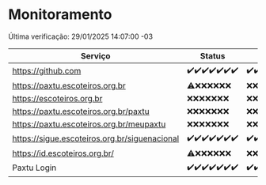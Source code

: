 # Monitoramento

Última verificação: 29/01/2025 14:07:00 -03

|Serviço|Status|Últimas 24h|
|---|---|---|
|https://github.com|<span title="2025-01-22: OK=23">✔️</span><span title="2025-01-23: OK=23">✔️</span><span title="2025-01-24: OK=23">✔️</span><span title="2025-01-25: OK=23">✔️</span><span title="2025-01-26: OK=23">✔️</span><span title="2025-01-27: OK=23">✔️</span><span title="2025-01-28: OK=17">✔️</span>|<span title="28/01/2025 15:11:00 -03 : 200">✔️</span><span title="28/01/2025 16:06:00 -03 : 200">✔️</span><span title="28/01/2025 17:08:00 -03 : 200">✔️</span><span title="28/01/2025 18:07:00 -03 : 200">✔️</span><span title="28/01/2025 19:07:00 -03 : 200">✔️</span><span title="28/01/2025 20:07:00 -03 : 200">✔️</span><span title="28/01/2025 21:39:00 -03 : 200">✔️</span><span title="28/01/2025 23:06:00 -03 : 200">✔️</span><span title="29/01/2025 00:10:00 -03 : 200">✔️</span><span title="29/01/2025 01:10:00 -03 : 200">✔️</span><span title="29/01/2025 02:08:00 -03 : 200">✔️</span><span title="29/01/2025 03:11:00 -03 : 200">✔️</span><span title="29/01/2025 04:08:00 -03 : 200">✔️</span><span title="29/01/2025 05:11:00 -03 : 200">✔️</span><span title="29/01/2025 06:08:00 -03 : 200">✔️</span><span title="29/01/2025 07:08:00 -03 : 200">✔️</span><span title="29/01/2025 08:06:00 -03 : 200">✔️</span><span title="29/01/2025 09:15:00 -03 : 200">✔️</span><span title="29/01/2025 10:15:00 -03 : 200">✔️</span><span title="29/01/2025 11:07:00 -03 : 200">✔️</span><span title="29/01/2025 12:08:00 -03 : 200">✔️</span><span title="29/01/2025 13:10:00 -03 : 200">✔️</span><span title="29/01/2025 14:07:00 -03 : 200">✔️</span>|
|https://paxtu.escoteiros.org.br|<span title="2025-01-22: OK=1, Falhas=22">⚠️</span><span title="2025-01-23: Falhas=23">❌</span><span title="2025-01-24: Falhas=23">❌</span><span title="2025-01-25: Falhas=23">❌</span><span title="2025-01-26: Falhas=23">❌</span><span title="2025-01-27: Falhas=23">❌</span><span title="2025-01-28: Falhas=17">❌</span>|<span title="28/01/2025 15:11:00 -03 : 403">❌</span><span title="28/01/2025 16:06:00 -03 : 403">❌</span><span title="28/01/2025 17:08:00 -03 : 403">❌</span><span title="28/01/2025 18:07:00 -03 : 403">❌</span><span title="28/01/2025 19:07:00 -03 : 403">❌</span><span title="28/01/2025 20:07:00 -03 : 403">❌</span><span title="28/01/2025 21:39:00 -03 : 403">❌</span><span title="28/01/2025 23:06:00 -03 : 403">❌</span><span title="29/01/2025 00:10:00 -03 : 403">❌</span><span title="29/01/2025 01:10:00 -03 : 403">❌</span><span title="29/01/2025 02:08:00 -03 : 403">❌</span><span title="29/01/2025 03:11:00 -03 : 403">❌</span><span title="29/01/2025 04:08:00 -03 : 403">❌</span><span title="29/01/2025 05:11:00 -03 : 403">❌</span><span title="29/01/2025 06:08:00 -03 : 403">❌</span><span title="29/01/2025 07:08:00 -03 : 403">❌</span><span title="29/01/2025 08:06:00 -03 : 403">❌</span><span title="29/01/2025 09:15:00 -03 : 403">❌</span><span title="29/01/2025 10:15:00 -03 : 403">❌</span><span title="29/01/2025 11:07:00 -03 : 403">❌</span><span title="29/01/2025 12:08:00 -03 : 403">❌</span><span title="29/01/2025 13:10:00 -03 : 403">❌</span><span title="29/01/2025 14:07:00 -03 : 403">❌</span>|
|https://escoteiros.org.br|<span title="2025-01-22: Falhas=23">❌</span><span title="2025-01-23: Falhas=23">❌</span><span title="2025-01-24: Falhas=23">❌</span><span title="2025-01-25: Falhas=23">❌</span><span title="2025-01-26: Falhas=23">❌</span><span title="2025-01-27: Falhas=23">❌</span><span title="2025-01-28: Falhas=17">❌</span>|<span title="28/01/2025 15:11:00 -03 : 403">❌</span><span title="28/01/2025 16:06:00 -03 : 403">❌</span><span title="28/01/2025 17:08:00 -03 : 403">❌</span><span title="28/01/2025 18:07:00 -03 : 403">❌</span><span title="28/01/2025 19:07:00 -03 : 403">❌</span><span title="28/01/2025 20:07:00 -03 : 403">❌</span><span title="28/01/2025 21:39:00 -03 : 403">❌</span><span title="28/01/2025 23:06:00 -03 : 403">❌</span><span title="29/01/2025 00:10:00 -03 : 403">❌</span><span title="29/01/2025 01:10:00 -03 : 403">❌</span><span title="29/01/2025 02:08:00 -03 : 403">❌</span><span title="29/01/2025 03:11:00 -03 : 403">❌</span><span title="29/01/2025 04:08:00 -03 : 403">❌</span><span title="29/01/2025 05:11:00 -03 : 403">❌</span><span title="29/01/2025 06:08:00 -03 : 403">❌</span><span title="29/01/2025 07:08:00 -03 : 403">❌</span><span title="29/01/2025 08:06:00 -03 : 403">❌</span><span title="29/01/2025 09:15:00 -03 : 403">❌</span><span title="29/01/2025 10:15:00 -03 : 403">❌</span><span title="29/01/2025 11:07:00 -03 : 403">❌</span><span title="29/01/2025 12:08:00 -03 : 403">❌</span><span title="29/01/2025 13:10:00 -03 : 403">❌</span><span title="29/01/2025 14:07:00 -03 : 403">❌</span>|
|https://paxtu.escoteiros.org.br/paxtu|<span title="2025-01-22: Falhas=23">❌</span><span title="2025-01-23: Falhas=23">❌</span><span title="2025-01-24: Falhas=23">❌</span><span title="2025-01-25: Falhas=23">❌</span><span title="2025-01-26: Falhas=23">❌</span><span title="2025-01-27: Falhas=23">❌</span><span title="2025-01-28: Falhas=17">❌</span>|<span title="28/01/2025 15:11:00 -03 : 403">❌</span><span title="28/01/2025 16:06:00 -03 : 403">❌</span><span title="28/01/2025 17:08:00 -03 : 403">❌</span><span title="28/01/2025 18:07:00 -03 : 403">❌</span><span title="28/01/2025 19:07:00 -03 : 403">❌</span><span title="28/01/2025 20:07:00 -03 : 403">❌</span><span title="28/01/2025 21:39:00 -03 : 403">❌</span><span title="28/01/2025 23:06:00 -03 : 403">❌</span><span title="29/01/2025 00:10:00 -03 : 403">❌</span><span title="29/01/2025 01:10:00 -03 : 403">❌</span><span title="29/01/2025 02:08:00 -03 : 403">❌</span><span title="29/01/2025 03:11:00 -03 : 403">❌</span><span title="29/01/2025 04:08:00 -03 : 403">❌</span><span title="29/01/2025 05:11:00 -03 : 403">❌</span><span title="29/01/2025 06:08:00 -03 : 403">❌</span><span title="29/01/2025 07:08:00 -03 : 403">❌</span><span title="29/01/2025 08:06:00 -03 : 403">❌</span><span title="29/01/2025 09:15:00 -03 : 403">❌</span><span title="29/01/2025 10:15:00 -03 : 403">❌</span><span title="29/01/2025 11:07:00 -03 : 403">❌</span><span title="29/01/2025 12:08:00 -03 : 403">❌</span><span title="29/01/2025 13:10:00 -03 : 403">❌</span><span title="29/01/2025 14:07:00 -03 : 403">❌</span>|
|https://paxtu.escoteiros.org.br/meupaxtu|<span title="2025-01-22: Falhas=23">❌</span><span title="2025-01-23: Falhas=23">❌</span><span title="2025-01-24: Falhas=23">❌</span><span title="2025-01-25: Falhas=23">❌</span><span title="2025-01-26: Falhas=23">❌</span><span title="2025-01-27: Falhas=23">❌</span><span title="2025-01-28: Falhas=17">❌</span>|<span title="28/01/2025 15:11:00 -03 : 403">❌</span><span title="28/01/2025 16:06:00 -03 : 403">❌</span><span title="28/01/2025 17:08:00 -03 : 403">❌</span><span title="28/01/2025 18:07:00 -03 : 403">❌</span><span title="28/01/2025 19:07:00 -03 : 403">❌</span><span title="28/01/2025 20:07:00 -03 : 403">❌</span><span title="28/01/2025 21:39:00 -03 : 403">❌</span><span title="28/01/2025 23:06:00 -03 : 403">❌</span><span title="29/01/2025 00:10:00 -03 : 403">❌</span><span title="29/01/2025 01:10:00 -03 : 403">❌</span><span title="29/01/2025 02:08:00 -03 : 403">❌</span><span title="29/01/2025 03:11:00 -03 : 403">❌</span><span title="29/01/2025 04:08:00 -03 : 403">❌</span><span title="29/01/2025 05:11:00 -03 : 403">❌</span><span title="29/01/2025 06:08:00 -03 : 403">❌</span><span title="29/01/2025 07:08:00 -03 : 403">❌</span><span title="29/01/2025 08:06:00 -03 : 403">❌</span><span title="29/01/2025 09:15:00 -03 : 403">❌</span><span title="29/01/2025 10:15:00 -03 : 403">❌</span><span title="29/01/2025 11:07:00 -03 : 403">❌</span><span title="29/01/2025 12:08:00 -03 : 403">❌</span><span title="29/01/2025 13:10:00 -03 : 403">❌</span><span title="29/01/2025 14:07:00 -03 : 403">❌</span>|
|https://sigue.escoteiros.org.br/siguenacional|<span title="2025-01-22: OK=23">✔️</span><span title="2025-01-23: OK=23">✔️</span><span title="2025-01-24: OK=23">✔️</span><span title="2025-01-25: OK=23">✔️</span><span title="2025-01-26: OK=23">✔️</span><span title="2025-01-27: OK=23">✔️</span><span title="2025-01-28: OK=17">✔️</span>|<span title="28/01/2025 15:11:00 -03 : 200">✔️</span><span title="28/01/2025 16:06:00 -03 : 200">✔️</span><span title="28/01/2025 17:08:00 -03 : 200">✔️</span><span title="28/01/2025 18:07:00 -03 : 200">✔️</span><span title="28/01/2025 19:07:00 -03 : 200">✔️</span><span title="28/01/2025 20:07:00 -03 : 200">✔️</span><span title="28/01/2025 21:39:00 -03 : 200">✔️</span><span title="28/01/2025 23:06:00 -03 : 200">✔️</span><span title="29/01/2025 00:10:00 -03 : 200">✔️</span><span title="29/01/2025 01:10:00 -03 : 200">✔️</span><span title="29/01/2025 02:08:00 -03 : 200">✔️</span><span title="29/01/2025 03:11:00 -03 : 200">✔️</span><span title="29/01/2025 04:08:00 -03 : 200">✔️</span><span title="29/01/2025 05:11:00 -03 : 200">✔️</span><span title="29/01/2025 06:08:00 -03 : 200">✔️</span><span title="29/01/2025 07:08:00 -03 : 200">✔️</span><span title="29/01/2025 08:06:00 -03 : 200">✔️</span><span title="29/01/2025 09:15:00 -03 : 200">✔️</span><span title="29/01/2025 10:15:00 -03 : 200">✔️</span><span title="29/01/2025 11:07:00 -03 : 200">✔️</span><span title="29/01/2025 12:08:00 -03 : 200">✔️</span><span title="29/01/2025 13:10:00 -03 : 200">✔️</span><span title="29/01/2025 14:07:00 -03 : 200">✔️</span>|
|https://id.escoteiros.org.br/|<span title="2025-01-22: OK=2, Falhas=21">⚠️</span><span title="2025-01-23: Falhas=23">❌</span><span title="2025-01-24: Falhas=23">❌</span><span title="2025-01-25: Falhas=23">❌</span><span title="2025-01-26: Falhas=23">❌</span><span title="2025-01-27: Falhas=23">❌</span><span title="2025-01-28: Falhas=17">❌</span>|<span title="28/01/2025 15:11:00 -03 : 403">❌</span><span title="28/01/2025 16:06:00 -03 : 403">❌</span><span title="28/01/2025 17:08:00 -03 : 403">❌</span><span title="28/01/2025 18:07:00 -03 : 403">❌</span><span title="28/01/2025 19:07:00 -03 : 403">❌</span><span title="28/01/2025 20:07:00 -03 : 403">❌</span><span title="28/01/2025 21:39:00 -03 : 403">❌</span><span title="28/01/2025 23:06:00 -03 : 403">❌</span><span title="29/01/2025 00:10:00 -03 : 403">❌</span><span title="29/01/2025 01:10:00 -03 : 403">❌</span><span title="29/01/2025 02:08:00 -03 : 403">❌</span><span title="29/01/2025 03:11:00 -03 : 403">❌</span><span title="29/01/2025 04:08:00 -03 : 403">❌</span><span title="29/01/2025 05:11:00 -03 : 403">❌</span><span title="29/01/2025 06:08:00 -03 : 403">❌</span><span title="29/01/2025 07:08:00 -03 : 403">❌</span><span title="29/01/2025 08:06:00 -03 : 403">❌</span><span title="29/01/2025 09:15:00 -03 : 403">❌</span><span title="29/01/2025 10:15:00 -03 : 403">❌</span><span title="29/01/2025 11:07:00 -03 : 403">❌</span><span title="29/01/2025 12:08:00 -03 : 403">❌</span><span title="29/01/2025 13:10:00 -03 : 403">❌</span><span title="29/01/2025 14:07:00 -03 : 403">❌</span>|
|Paxtu Login|<span title="2025-01-22: OK=23">✔️</span><span title="2025-01-23: OK=23">✔️</span><span title="2025-01-24: OK=23">✔️</span><span title="2025-01-25: OK=23">✔️</span><span title="2025-01-26: OK=23">✔️</span><span title="2025-01-27: OK=23">✔️</span><span title="2025-01-28: OK=17">✔️</span>|<span title="28/01/2025 15:11:00 -03 : 200">✔️</span><span title="28/01/2025 16:06:00 -03 : 200">✔️</span><span title="28/01/2025 17:08:00 -03 : 200">✔️</span><span title="28/01/2025 18:07:00 -03 : 200">✔️</span><span title="28/01/2025 19:07:00 -03 : 200">✔️</span><span title="28/01/2025 20:07:00 -03 : 200">✔️</span><span title="28/01/2025 21:39:00 -03 : 200">✔️</span><span title="28/01/2025 23:06:00 -03 : 200">✔️</span><span title="29/01/2025 00:10:00 -03 : 200">✔️</span><span title="29/01/2025 01:10:00 -03 : 200">✔️</span><span title="29/01/2025 02:08:00 -03 : 200">✔️</span><span title="29/01/2025 03:11:00 -03 : 200">✔️</span><span title="29/01/2025 04:08:00 -03 : 200">✔️</span><span title="29/01/2025 05:11:00 -03 : 200">✔️</span><span title="29/01/2025 06:08:00 -03 : 200">✔️</span><span title="29/01/2025 07:08:00 -03 : 200">✔️</span><span title="29/01/2025 08:06:00 -03 : 200">✔️</span><span title="29/01/2025 09:15:00 -03 : 200">✔️</span><span title="29/01/2025 10:15:00 -03 : 200">✔️</span><span title="29/01/2025 11:07:00 -03 : 200">✔️</span><span title="29/01/2025 12:08:00 -03 : 200">✔️</span><span title="29/01/2025 13:10:00 -03 : 200">✔️</span><span title="29/01/2025 14:07:00 -03 : 200">✔️</span>|
